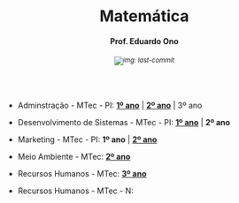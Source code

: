 <h1 align="center">Matemática</h1>
<h4 align="center">Prof. Eduardo Ono</h4>
<h6 align="center"><sup><img src="https://img.shields.io/github/last-commit/eduardo-ono/Matematica" alt="img: last-commit"></sup></h6>

&nbsp;

* Adminstração - MTec - PI: [__1º ano__](./administracao-mtec-pi/2025-1o-ano) | [__2º ano__](./administracao-mtec-pi/2025-2o-ano) | 3º ano

* Desenvolvimento de Sistemas - MTec - PI: [__1º ano__](./desenvolvimento-de-sistemas-mtec-pi/2025-1o-ano) | __2º ano__

* Marketing - MTec - PI: __1º ano__ | [__2º ano__](./marketing-mtec-pi/2025-2o-ano/)

* Meio Ambiente - MTec: [__2º ano__](./meio-ambiente-mtec/2025-2o-ano/)

* Recursos Humanos - MTec: [__3º ano__](./recursos-humanos-mtec/2025-3o-ano/)

* Recursos Humanos - MTec - N:

&nbsp;
